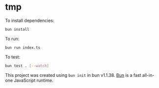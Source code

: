 # tmp

To install dependencies:

```bash
bun install
```

To run:

```bash
bun run index.ts
```

To test:
```bash
bun test . [--watch]
```

This project was created using `bun init` in bun v1.1.38. [Bun](https://bun.sh) is a fast all-in-one JavaScript runtime.
